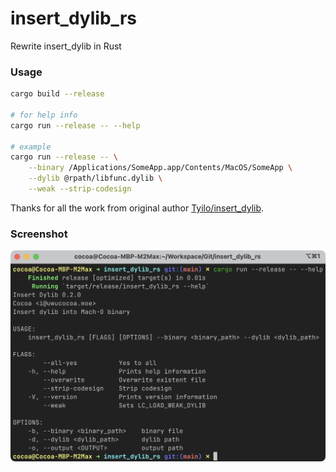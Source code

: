 # insert_dylib_rs
Rewrite insert_dylib in Rust

### Usage

```bash
cargo build --release

# for help info
cargo run --release -- --help

# example
cargo run --release -- \
    --binary /Applications/SomeApp.app/Contents/MacOS/SomeApp \
    --dylib @rpath/libfunc.dylib \
    --weak --strip-codesign
```

Thanks for all the work from original author [Tyilo/insert_dylib](https://github.com/Tyilo/insert_dylib).

### Screenshot
![screenshot](screenshot.png)
